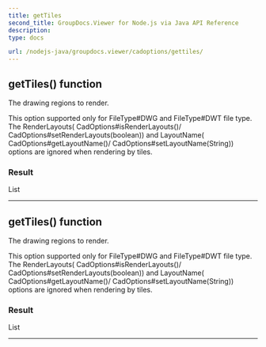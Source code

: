 ```yaml
---
title: getTiles
second_title: GroupDocs.Viewer for Node.js via Java API Reference
description: 
type: docs

url: /nodejs-java/groupdocs.viewer/cadoptions/gettiles/
---
```


## getTiles()  function

 The drawing regions to render.
 
 
 
 This option supported only for  FileType#DWG and  FileType#DWT
 file type.
 The
  RenderLayouts( CadOptions#isRenderLayouts()/ CadOptions#setRenderLayouts(boolean))
 and
  LayoutName( CadOptions#getLayoutName()/ CadOptions#setLayoutName(String))
 options are ignored
 when rendering by tiles.
 
 

### Result
List


---


## getTiles()  function

 The drawing regions to render.
 
 
 
 This option supported only for  FileType#DWG and  FileType#DWT
 file type.
 The
  RenderLayouts( CadOptions#isRenderLayouts()/ CadOptions#setRenderLayouts(boolean))
 and
  LayoutName( CadOptions#getLayoutName()/ CadOptions#setLayoutName(String))
 options are ignored
 when rendering by tiles.
 
 

### Result
List


---


